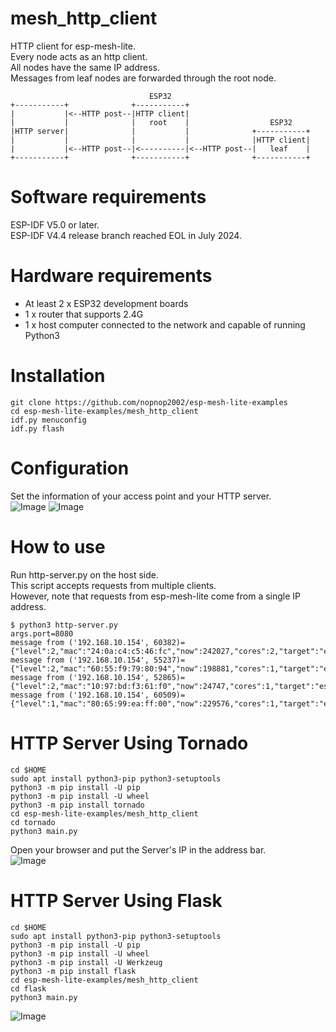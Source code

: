 # mesh_http_client
HTTP client for esp-mesh-lite.   
Every node acts as an http client.   
All nodes have the same IP address.   
Messages from leaf nodes are forwarded through the root node.   
```
                               ESP32
+-----------+              +-----------+
|           |<--HTTP post--|HTTP client|
|           |              |   root    |                  ESP32
|HTTP server|              |           |              +-----------+
|           |              |           |              |HTTP client|
|           |<--HTTP post--|<----------|<--HTTP post--|   leaf    |
+-----------+              +-----------+              +-----------+
```

# Software requirements
ESP-IDF V5.0 or later.   
ESP-IDF V4.4 release branch reached EOL in July 2024.   

# Hardware requirements
- At least 2 x ESP32 development boards
- 1 x router that supports 2.4G
- 1 x host computer connected to the network and capable of running Python3

# Installation
```
git clone https://github.com/nopnop2002/esp-mesh-lite-examples
cd esp-mesh-lite-examples/mesh_http_client
idf.py menuconfig
idf.py flash
```

# Configuration   
Set the information of your access point and your HTTP server.   
![Image](https://github.com/user-attachments/assets/28ee4b1b-541a-4bc0-9d20-4c70e0e60452)
![Image](https://github.com/user-attachments/assets/048573f9-83c6-4c20-9911-69496e9c807b)

# How to use
Run http-server.py on the host side.   
This script accepts requests from multiple clients.   
However, note that requests from esp-mesh-lite come from a single IP address.   
```
$ python3 http-server.py
args.port=8080
message from ('192.168.10.154', 60382)={"level":2,"mac":"24:0a:c4:c5:46:fc","now":242027,"cores":2,"target":"esp32"}
message from ('192.168.10.154', 55237)={"level":2,"mac":"60:55:f9:79:80:94","now":198881,"cores":1,"target":"esp32c3"}
message from ('192.168.10.154', 52865)={"level":2,"mac":"10:97:bd:f3:61:f0","now":24747,"cores":1,"target":"esp32c2"}
message from ('192.168.10.154', 60509)={"level":1,"mac":"80:65:99:ea:ff:00","now":229576,"cores":1,"target":"esp32s2"}
```

# HTTP Server Using Tornado
```
cd $HOME
sudo apt install python3-pip python3-setuptools
python3 -m pip install -U pip
python3 -m pip install -U wheel
python3 -m pip install tornado
cd esp-mesh-lite-examples/mesh_http_client
cd tornado
python3 main.py
```
Open your browser and put the Server's IP in the address bar.   
![Image](https://github.com/user-attachments/assets/53cae944-cac3-44ae-aac0-74440ecaa67f)

# HTTP Server Using Flask
```
cd $HOME
sudo apt install python3-pip python3-setuptools
python3 -m pip install -U pip
python3 -m pip install -U wheel
python3 -m pip install -U Werkzeug
python3 -m pip install flask
cd esp-mesh-lite-examples/mesh_http_client
cd flask
python3 main.py
```

![Image](https://github.com/user-attachments/assets/2db710f6-5a5b-4aa4-9b01-65784f6cd18a)
